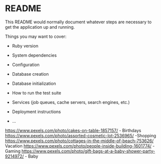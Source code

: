 # README

This README would normally document whatever steps are necessary to get the
application up and running.

Things you may want to cover:

- Ruby version

- System dependencies

- Configuration

- Database creation

- Database initialization

- How to run the test suite

- Services (job queues, cache servers, search engines, etc.)

- Deployment instructions

- ...

https://www.pexels.com/photo/cakes-on-table-1857157/ - Birthdays
https://www.pexels.com/photo/assorted-cosmetic-lot-2536965/ -Shopping
https://www.pexels.com/photo/cottages-in-the-middle-of-beach-753626/ Vacation
https://www.pexels.com/photo/people-inside-building-1601774/ - Gaming
https://www.pexels.com/photo/gift-bags-at-a-baby-shower-party-9214972/ - Baby

